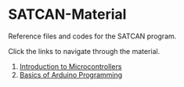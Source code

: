# SATCAN-Material
Reference files and codes for the SATCAN program.

Click the links to navigate through the material.
1. [Introduction to Microcontrollers](https://github.com/Team-Sammard/SATCAN-Material/tree/main/Introduction%20to%20Microcontrollers)
2. [Basics of Arduino Programming](https://github.com/Team-Sammard/SATCAN-Material/tree/main/Basics%20of%20Arduino%20Programming)
